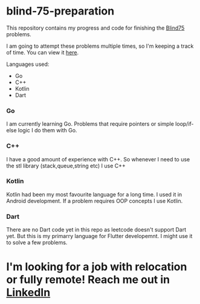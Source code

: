 # blind-75-preparation

This repository contains my progress and code for finishing the [Blind75](https://www.techinterviewhandbook.org/grind75) problems.

I am going to attempt these problems multiple times, so I'm keeping a track of time. You can view it [here](https://github.com/AliAkberAakash/blind-75-preparation/blob/main/progress.md).

Languages used:
- Go
- C++
- Kotlin
- Dart

### Go
I am currently learning Go. Problems that require pointers or simple loop/if-else logic I do them with Go.

### C++
I have a good amount of experience with C++.  So whenever I need to use the stl library (stack,queue,string etc) I use C++

### Kotlin
Kotlin had been my most favourite language for a long time. I used it in Android development. If a problem requires OOP concepts I use Kotlin.

### Dart
There are no Dart code yet in this repo as leetcode doesn't support Dart yet. But this is my primarry language for Flutter developemnt. 
I might use it to solve a few problems.

# I'm looking for a job with relocation or fully remote! Reach me out in [LinkedIn](https://www.linkedin.com/in/ali-akber-247820139/)
